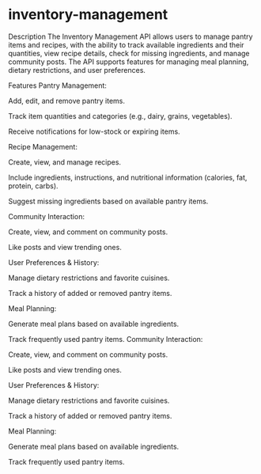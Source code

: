 # inventory-management

Description
The Inventory Management API allows users to manage pantry items and recipes, with the ability to track available ingredients and their quantities, view recipe details, check for missing ingredients, and manage community posts. The API supports features for managing meal planning, dietary restrictions, and user preferences.

Features
Pantry Management:

Add, edit, and remove pantry items.

Track item quantities and categories (e.g., dairy, grains, vegetables).

Receive notifications for low-stock or expiring items.

Recipe Management:

Create, view, and manage recipes.

Include ingredients, instructions, and nutritional information (calories, fat, protein, carbs).

Suggest missing ingredients based on available pantry items.

Community Interaction:

Create, view, and comment on community posts.

Like posts and view trending ones.

User Preferences & History:

Manage dietary restrictions and favorite cuisines.

Track a history of added or removed pantry items.

Meal Planning:

Generate meal plans based on available ingredients.

Track frequently used pantry items.
Community Interaction:

Create, view, and comment on community posts.

Like posts and view trending ones.

User Preferences & History:

Manage dietary restrictions and favorite cuisines.

Track a history of added or removed pantry items.

Meal Planning:

Generate meal plans based on available ingredients.

Track frequently used pantry items.
